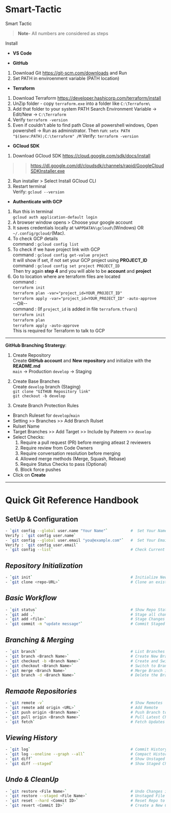 # Smart-Tactic
Smart Tactic 
> **Note**- All numbers are considered as steps

Install
- **VS Code**

-  **GitHub**
1. Download Git https://git-scm.com/downloads and Run 
2. Set PATH in enviroenment variable (PATH location)

- **Terraform**
1. Download Terraform https://developer.hashicorp.com/terraform/install
2. UnZip folder - copy `terraform.exe` into a folder like `C:\Terraform\`
3. Add that folder to your system PATH
Search Environment Variable 
-> Edit/New -> `C:\Terraform`
4. Verify 
`terraform -version`
5. Even if couldn't able to find path
Close all powershell windows, Open powershell -> Run as administrator. 
Then run:
`setx PATH "$($env:PATH);C:\terraform" /M`
Verify: `terraform -version`

- **GCloud SDK**
1. Download GCloud SDK https://cloud.google.com/sdk/docs/install  
>> https://dl.google.com/dl/cloudsdk/channels/rapid/GoogleCloudSDKInstaller.exe
2. Run installer > Select Install GCloud CLI
3. Restart terminal  
Verify: `gcloud --version`

- **Authenticate with GCP**
1. Run this in terminal  
`gcloud auth application-default login`
2. A browser window opens > Choose your google account
3. It saves credentials locally at `%APPDATA%\gcloud\`(Windows) OR `~/.config/gcloud/`(Mac).
4. To check GCP details   
command : `gcloud config list`
5. To check if we have project link with GCP  
command : `gcloud config get-value project`  
It will show if set, if not set your GCP project using **PROJECT_ID**  
command : `gcloud config set project PROJECT_ID`  
Then try again **step 4** and you will able to be **account** and **project**
6. Go to location where are terraform files are located  
command :   
`terraform init`  
`terraform plan -var="project_id=YOUR_PROJECT_ID"`  
`terraform apply -var="project_id=YOUR_PROJECT_ID" -auto-approve`  
--OR--  
command : (If `project_id` is added in file `terraform.tfvars`)  
`terraform init`    
`terraform plan`  
`terraform apply -auto-approve`  
This is required for Terraform to talk to GCP

--------------------------------------------------------------------------------------------------------------

**GitHub Branching Stratergy**:

1. Create Repository  
Create **GitHub account** and **New repository** and initialize with the **README.md**  
`main` -> Production
`develop` -> Staging 

2. Create Base Branches  
Create `develop` branch (Staging)  
`git clone "GITHUB Repository link"`      
`git checkout -b develop`  

3. Create Branch Protection Rules  
- Branch Ruleset for `develop`/`main`  
- Setting >> Branches >> Add Branch Rulset  
- Rulset Name  
- Target Branches >> Add Target >> Include by Pateern >> `develop`  
- Select Checks:  
    1. Require a pull request (PR) before merging atleast 2 reviewers  
    2. Require review from Code Owners  
    3. Require conversation resolution before merging  
    4. Allowed merge methods (Merge, Squash, Rebase)  
    5. Require Status Checks to pass (Optional)  
    6. Block force pushes  
- Click on **Create**  

--------------------------------------------------------------------------------------------------------------

# Quick Git Reference Handbook  

## SetUp & Configuration  
```bash  
- `git config --global user.name "Your Name"`          #  Set Your Name  
Verify : `git config user.name`  
- `git config --global user.email "you@example.com"`   #  Set Your Email  
Verify : `git config user.email` 
- `git config --list`                                  # Check Current Config  
```

## *Repository Initialization*  
```bash
- `git init`                                           # Initialize New Git Repo  
- `git clone <repo-URL>`                               # Clone an existing repo on GitHub  
```

## *Basic Workflow*  
```bash
- `git status`                                         # Show Repo Status (Stage/Unstaged/Untracked files)  
- `git add .`                                          # Stage all changes   
- `git add <file>`                                     # Stage Changes  
- `git commit -m "update message"`                     # Commit Staged Changes  
```

## *Branching & Merging*  
```bash
- `git branch`                                         # List Branches  
- `git branch <Branch Name>`                           # Create New Branch
- `git checkout -b <Branch Name>`                      # Create and Switch to Branch  
- `git checkout <Branch Name>`                         # Switch to Branch  
- `git merge <Branch Name>`                            # Merge Branch into Current Branch  
- `git branch -d <Branch Name>`                        # Delete the Branch  
```

## *Remaote Repositories*
```bash
- `git remote -v`                                      # Show Remotes  
- `git remote add origin <URL>`                        # Add Remote  
- `git push origin <Branch Name>`                      # Push Branch to Remote  
- `git pull origin <Branch Name>`                      # Pull Latest Changes  
- `git fetch`                                          # Fetch Updates (Without merging)  
```

## *Viewing History*  
```bash
- `git log`                                            # Commit History  
- `git log --oneline --graph --all`                    # Compact History with Branches  
- `git diff`                                           # Show Unstaged Changes  
- `git diff --staged`                                  # Show Staged Changes  
```

## *Undo & CleanUp*
```bash
- `git restore <File Name>`                            # Undo Changes in Working Directory  
- `git restore --staged <File Name>`                   # Unstaged File  
- `git reset --hard <Commit ID>`                       # Reset Repo to Commit ID, but delete Uncommited Work  
- `git revert <Commit ID>`                             # Create a New Commit that undoes a Commit ID  
```



  



